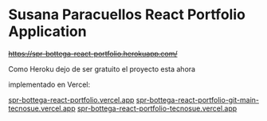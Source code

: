 # Susana Paracuellos React Portfolio Application

~~https://spr-bottega-react-portfolio.herokuapp.com/~~ 

Como Heroku dejo de ser gratuito el proyecto esta ahora

implementado en Vercel:

[spr-bottega-react-portfolio.vercel.app](https://spr-bottega-react-portfolio.vercel.app/)
[spr-bottega-react-portfolio-git-main-tecnosue.vercel.app](https://spr-bottega-react-portfolio-git-main-tecnosue.vercel.app/)
[spr-bottega-react-portfolio-tecnosue.vercel.app](https://spr-bottega-react-portfolio-tecnosue.vercel.app/)
